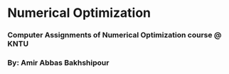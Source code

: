 # Numerical Optimization
### Computer Assignments of Numerical Optimization course @ KNTU
### By: Amir Abbas Bakhshipour
